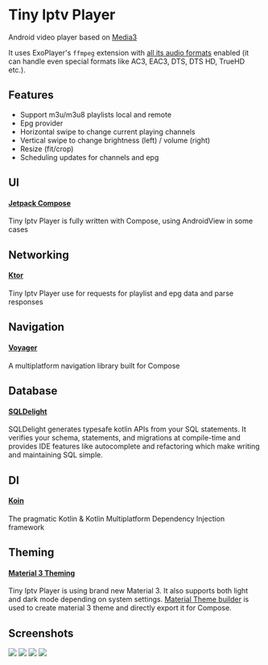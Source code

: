 # Tiny Iptv Player

Android video player based on [Media3](https://github.com/androidx/media)

It uses ExoPlayer's ``ffmpeg`` extension
with [all its audio formats](https://exoplayer.dev/supported-formats.html#ffmpeg-extension)
enabled (it can handle even special formats like AC3, EAC3, DTS, DTS HD, TrueHD etc.).

## Features

* Support m3u/m3u8 playlists local and remote
* Epg provider
* Horizontal swipe to change current playing channels
* Vertical swipe to change brightness (left) / volume (right)
* Resize (fit/crop)
* Scheduling updates for channels and epg

## UI

#### [Jetpack Compose](https://developer.android.com/jetpack/compose)

Tiny Iptv Player is fully written with Compose, using AndroidView in some cases

## Networking

#### [Ktor](https://ktor.io/)

Tiny Iptv Player use for requests for playlist and epg data and parse responses

## Navigation

#### [Voyager](https://voyager.adriel.cafe/)

A multiplatform navigation library built for Compose

## Database

#### [SQLDelight](https://cashapp.github.io/sqldelight/1.5.4/)

SQLDelight generates typesafe kotlin APIs from your SQL statements. It verifies your schema,
statements, and migrations at compile-time and provides IDE features like autocomplete and
refactoring which make writing and maintaining SQL simple.

## DI

#### [Koin](https://insert-koin.io/)

The pragmatic Kotlin & Kotlin Multiplatform Dependency Injection framework

## Theming

#### [Material 3 Theming](https://m3.material.io/develop/android/mdc-android)

Tiny Iptv Player is using brand new Material 3. It also supports both light and dark mode depending
on system settings.
[Material Theme builder](https://material-foundation.github.io/material-theme-builder/#/custom) is
used to create material 3 theme and directly export it for Compose.

## Screenshots

<img src="screenshots/tiny_iptv_player_1.png">
<img src="screenshots/tiny_iptv_player_2.png">
<img src="screenshots/tiny_iptv_player_3.png">
<img src="screenshots/tiny_iptv_player_4.png">





